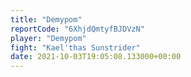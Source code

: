 ```yaml
---
title: "Demypom"
reportCode: "6XhjdQmtyfBJDVzN"
player: "Demypom"
fight: "Kael'thas Sunstrider"
date: 2021-10-03T19:05:08.133000+00:00
---
```

